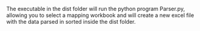 The executable in the dist folder will run the python program Parser.py, allowing you to select a mapping workbook and will create a new excel file with the data parsed in sorted inside the dist folder.